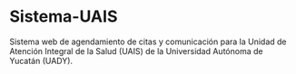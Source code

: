 # Sistema-UAIS
Sistema web de agendamiento de citas y comunicación para la Unidad de Atención Integral de la Salud (UAIS) de la Universidad Autónoma de Yucatán (UADY). 
